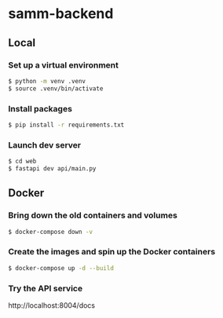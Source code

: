 # samm-backend

## Local
### Set up a virtual environment
```sh
$ python -m venv .venv
$ source .venv/bin/activate
```

### Install packages
```sh
$ pip install -r requirements.txt
```

### Launch dev server
```sh
$ cd web
$ fastapi dev api/main.py
```

## Docker
### Bring down the old containers and volumes
```sh
$ docker-compose down -v
```

### Create the images and spin up the Docker containers
```sh
$ docker-compose up -d --build
```

### Try the API service
http://localhost:8004/docs